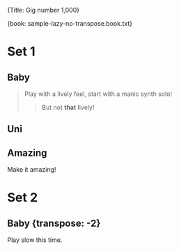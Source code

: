 {Title: Gig number 1,000}

{book: sample-lazy-no-transpose.book.txt}

# Set 1

## Baby
> Play with a lively feel, start with a manic synth solo!
>> But not **that** lively!

## Uni

## Amazing
Make it amazing!

# Set 2

## Baby {transpose: -2}
Play slow this time.
